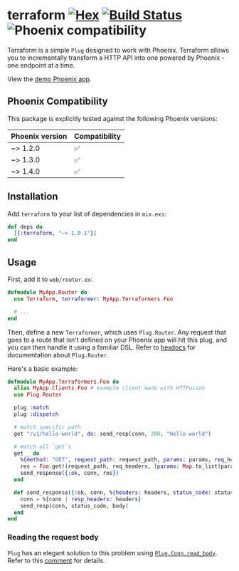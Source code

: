 # terraform [![Hex](https://img.shields.io/hexpm/v/terraform.svg)](https://hex.pm/packages/terraform) [![Build Status](https://travis-ci.com/poteto/terraform.svg?branch=master)](https://travis-ci.com/poteto/terraform) ![Phoenix compatibility](https://img.shields.io/badge/phoenix%20compat-%3E%3D%201.2.0%20and%20%3C%3D%201.4.x-blue)

Terraform is a simple `Plug` designed to work with Phoenix. Terraform allows you to incrementally transform a HTTP API into one powered by Phoenix - one endpoint at a time.

View the [demo Phoenix app](https://github.com/poteto/reverse_proxy).

## Phoenix Compatibility

This package is explicitly tested against the following Phoenix versions:

| Phoenix version  | Compatibility |
| ------------- | ------------- |
| ~> 1.2.0  | ✅  |
| ~> 1.3.0  | ✅  |
| ~> 1.4.0  | ✅  |

## Installation

Add `terraform` to your list of dependencies in `mix.exs`:

```elixir
def deps do
  [{:terraform, "~> 1.0.1"}]
end
```

## Usage

First, add it to `web/router.ex`:

```elixir
defmodule MyApp.Router do
  use Terraform, terraformer: MyApp.Terraformers.Foo

  # ...
end
```

Then, define a new `Terraformer`, which uses `Plug.Router`. Any request that goes to a route that isn't defined on your Phoenix app will hit this plug, and you can then handle it using a familiar DSL. Refer to [hexdocs](https://hexdocs.pm/plug/Plug.Router.html) for documentation about `Plug.Router`.

Here's a basic example:

```elixir
defmodule MyApp.Terraformers.Foo do
  alias MyApp.Clients.Foo # example client made with HTTPoison
  use Plug.Router

  plug :match
  plug :dispatch

  # match specific path
  get "/v1/hello-world", do: send_resp(conn, 200, "Hello world")

  # match all `get`s
  get _ do
    %{method: "GET", request_path: request_path, params: params, req_headers: req_headers} = conn
    res = Foo.get!(request_path, req_headers, [params: Map.to_list(params)])
    send_response({:ok, conn, res})
  end

  def send_response({:ok, conn, %{headers: headers, status_code: status_code, body: body}}) do
    conn = %{conn | resp_headers: headers}
    send_resp(conn, status_code, body)
  end
end
```

### Reading the request body

`Plug` has an elegant solution to this problem using [`Plug.Conn.read_body`](https://hexdocs.pm/plug/Plug.Conn.html#read_body/2). Refer to this [comment](https://github.com/phoenixframework/phoenix/issues/459#issuecomment-440820663) for details.